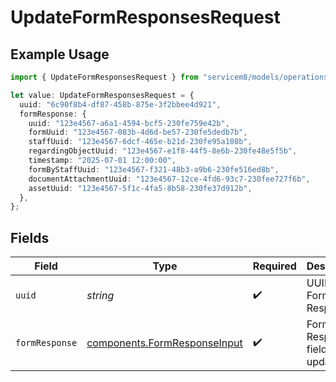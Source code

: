 # UpdateFormResponsesRequest

## Example Usage

```typescript
import { UpdateFormResponsesRequest } from "servicem8/models/operations";

let value: UpdateFormResponsesRequest = {
  uuid: "6c90f8b4-df87-458b-875e-3f2bbee4d921",
  formResponse: {
    uuid: "123e4567-a6a1-4594-bcf5-230fe759e42b",
    formUuid: "123e4567-083b-4d6d-be57-230fe5dedb7b",
    staffUuid: "123e4567-6dcf-465e-b21d-230fe95a108b",
    regardingObjectUuid: "123e4567-e1f8-44f5-8e6b-230fe48e5f5b",
    timestamp: "2025-07-01 12:00:00",
    formByStaffUuid: "123e4567-f321-48b3-a9b6-230fe516ed8b",
    documentAttachmentUuid: "123e4567-12ce-4fd6-93c7-230fee727f6b",
    assetUuid: "123e4567-5f1c-4fa5-8b58-230fe37d912b",
  },
};
```

## Fields

| Field                                                                        | Type                                                                         | Required                                                                     | Description                                                                  |
| ---------------------------------------------------------------------------- | ---------------------------------------------------------------------------- | ---------------------------------------------------------------------------- | ---------------------------------------------------------------------------- |
| `uuid`                                                                       | *string*                                                                     | :heavy_check_mark:                                                           | UUID of the Form Response                                                    |
| `formResponse`                                                               | [components.FormResponseInput](../../models/components/formresponseinput.md) | :heavy_check_mark:                                                           | Form Response fields to update                                               |